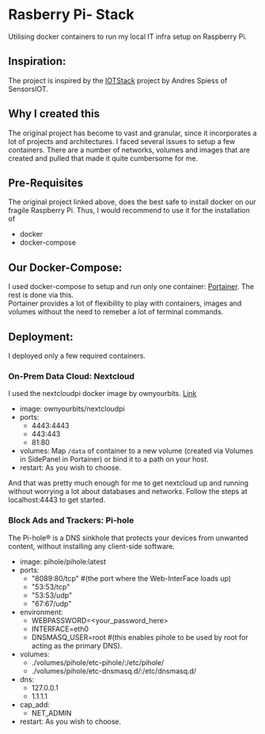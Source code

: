# Rasberry Pi- Stack
Utilising docker containers to run my local IT infra setup on Raspberry Pi.

## Inspiration:
The project is inspired by the [IOTStack](https://github.com/SensorsIot/IOTstack) project by Andres Spiess of SensorsIOT.

## Why I created this
The original project has become to vast and granular, since it incorporates a lot of projects and architectures. I faced several issues to setup a few containers. There are a number of networks, volumes and images that are created and pulled that made it quite cumbersome for me.

## Pre-Requisites
The original project linked above, does the best safe to install docker on our fragile Raspberry Pi. Thus, I would recommend to use it for the installation of  
  * docker
  * docker-compose
  
## Our Docker-Compose:
I used docker-compose to setup and run only one container: [Portainer](https://hub.docker.com/r/portainer/portainer). The rest is done via this.  
Portainer provides a lot of flexibility to play with containers, images and volumes without the need to remeber a lot of terminal commands.

## Deployment:
I deployed only a few required containers.

### On-Prem Data Cloud: Nextcloud  
I used the nextcloudpi docker image by ownyourbits. [Link](https://hub.docker.com/r/ownyourbits/nextcloudpi/)  
  * image: ownyourbits/nextcloudpi
  * ports: 
      - 4443:4443
      - 443:443
      - 81:80
  * volumes: Map `/data` of container to a new volume (created via Volumes in SidePanel in Portainer) or bind it to a path on your host.
  * restart: As you wish to choose.
  
And that was pretty much enough for me to get nextcloud up and running without worrying a lot about databases and networks. Follow the steps at localhost:4443 to get started.

### Block Ads and Trackers: Pi-hole
The Pi-hole® is a DNS sinkhole that protects your devices from unwanted content, without installing any client-side software.
  * image: pihole/pihole:latest
  * ports:
    - "8089:80/tcp" #(the port where the Web-InterFace loads up)
    - "53:53/tcp"
    - "53:53/udp"
    - "67:67/udp"
  * environment:
    - WEBPASSWORD=<your_password_here>
    - INTERFACE=eth0
    - DNSMASQ_USER=root #(this enables pihole to be used by root for acting as the primary DNS).
  * volumes:
    - ./volumes/pihole/etc-pihole/:/etc/pihole/
    - ./volumes/pihole/etc-dnsmasq.d/:/etc/dnsmasq.d/
  * dns:
    - 127.0.0.1
    - 1.1.1.1
  * cap_add:
    - NET_ADMIN
  * restart: As you wish to choose.
      

